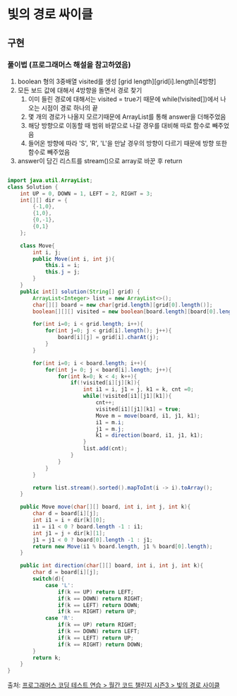# 빛의 경로 싸이클

## 구현

### 풀이법 (프로그래머스 해설을 참고하였음)
1. boolean 형의 3중배열 visited를 생성 [grid length][grid[i].length][4방향]
2. 모든 보드 값에 대해서 4방향을 돌면서 경로 찾기
   1. 이미 들린 경로에 대해서는 visited = true기 때문에 while(!visited[])에서 나오는 시점이 경로 하나의 끝
   2. 몇 개의 경로가 나올지 모르기때문에 ArrayList를 통해 answer을 더해주었음
   3. 해당 방향으로 이동할 때 범위 바깥으로 나갈 경우를 대비해 따로 함수로 빼주었음
   4. 들어온 방향에 따라 'S', 'R', 'L'을 만날 경우의 방향이 다르기 때문에 방향 또한 함수로 빼주었음
3. answer이 담긴 리스트를 stream()으로 array로 바꾼 후 return

```java

import java.util.ArrayList;
class Solution {
    int UP = 0, DOWN = 1, LEFT = 2, RIGHT = 3;
    int[][] dir = {
        {-1,0},
        {1,0},
        {0,-1},
        {0,1}
    };

    class Move{
        int i, j;
        public Move(int i, int j){
            this.i = i;
            this.j = j;
        }
    }
    public int[] solution(String[] grid) {
        ArrayList<Integer> list = new ArrayList<>();
        char[][] board = new char[grid.length][grid[0].length()];
        boolean[][][] visited = new boolean[board.length][board[0].length][4];

        for(int i=0; i < grid.length; i++){
            for(int j=0; j < grid[i].length(); j++){
                board[i][j] = grid[i].charAt(j);
            }
        }

        for(int i=0; i < board.length; i++){
            for(int j= 0; j < board[i].length; j++){
                for(int k=0; k < 4; k++){
                    if(!visited[i][j][k]){
                        int i1 = i, j1 = j, k1 = k, cnt =0;
                        while(!visited[i1][j1][k1]){
                            cnt++;
                            visited[i1][j1][k1] = true;
                            Move m = move(board, i1, j1, k1);
                            i1 = m.i;
                            j1 = m.j;
                            k1 = direction(board, i1, j1, k1);
                        }
                        list.add(cnt);
                    }
                }
            }
        }

        return list.stream().sorted().mapToInt(i -> i).toArray();
    }

    public Move move(char[][] board, int i, int j, int k){
        char d = board[i][j];
        int i1 = i + dir[k][0];
        i1 = i1 < 0 ? board.length -1 : i1;
        int j1 = j + dir[k][1];
        j1 = j1 < 0 ? board[0].length -1 : j1;
        return new Move(i1 % board.length, j1 % board[0].length);
    }

    public int direction(char[][] board, int i, int j, int k){
        char d = board[i][j];
        switch(d){
            case 'L':
                if(k == UP) return LEFT;
                if(k == DOWN) return RIGHT;
                if(k == LEFT) return DOWN;
                if(k == RIGHT) return UP;
            case 'R':
                if(k == UP) return RIGHT;
                if(k == DOWN) return LEFT;
                if(k == LEFT) return UP;
                if(k == RIGHT) return DOWN;
        }
        return k;
    }
}
```

출처: [프로그래머스 코딩 테스트 연습 > 월간 코드 챌린지 시즌3 > 빛의 경로 사이클](https://programmers.co.kr/learn/courses/30/lessons/86052)